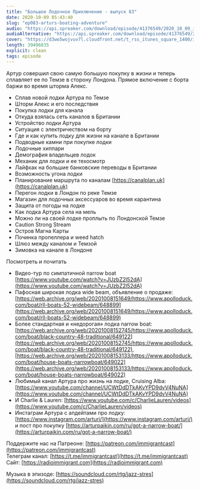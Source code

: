 ```yaml
---
title: "Большое Лодочное Приключение - выпуск 83"
date: 2020-10-09 05:43:40
slug: "ep083-arturs-boating-adventure"
audio: "https://api.spreaker.com/download/episode/41376549/2020_10_09_icast_ep083_arturs_boating_adventure.mp3"
audioAlternative: "https://api.spreaker.com/download/episode/41376549/2020_10_09_icast_ep083_arturs_boating_adventure.mp3"
cover: "https://d3wo5wojvuv7l.cloudfront.net/t_rss_itunes_square_1400/images.spreaker.com/original/6bcec17a98a71081eb560b6b19646c27.jpg"
length: 39496835
explicit: clean
tags: episode
---
```


Артур совершил свою самую большую покупку в жизни и теперь сплавляет ее по Темзе в сторону Лондона. Прямое включение с борта баржи во время шторма Алекс.  
  
* Сплав новой лодки Артура по Темзе  
* Шторм Алекс и его последствия  
* Покупка лодки для канала  
* Откуда взялась сеть каналов в Британии  
* Устройство лодки Артура  
* Ситуация с электричеством на борту  
* Где и как купить лодку для жизни на канале в Британии  
* Подводные камни при покупке лодки  
* Лодочные хиппари  
* Демография владельцев лодок  
* Механик для лодки и ее техосмотр  
* Лайфхак на большие банковские переводы в Британии  
* Возможность угона лодки  
* Планирование маршрута по каналам [https://canalplan.uk](https://canalplan.uk)  
* Перегон лодки в Лондон по реке Темзе  
* Магазин для лодочных аксессуаров во время карантина  
* Защита от погоды на лодке  
* Как лодка Артура села на мель  
* Можно ли на своей лодке проплыть по Лондонской Темзе  
* Caution Strong Stream  
* Остров Магна Карты  
* Починка пропеллера и weed hatch  
* Шлюз между каналом и Темзой  
* Зимовка на канале в Лондоне  
  
Посмотреть и почитать  
  
* Видео-тур по симпатичной narrow boat [https://www.youtube.com/watch?v=JUzbZ2l52dA](https://www.youtube.com/watch?v=JUzbZ2l52dA)  
* Пафосная широкая лодка wide beam, объявление о продаже: [https://web.archive.org/web/20201008151649/https://www.apolloduck.com/boat/rll-boats-52-widebeam/648899](https://web.archive.org/web/20201008151649/https://www.apolloduck.com/boat/rll-boats-52-widebeam/648899)  
* Более стандартная и «недорогая» лодка narrow boat: [https://web.archive.org/web/20201008152745/https://www.apolloduck.com/boat/black-country-48-traditional/649122](https://web.archive.org/web/20201008152745/https://www.apolloduck.com/boat/black-country-48-traditional/649122), [https://web.archive.org/web/20201008153133/https://www.apolloduck.com/boat/house-boats-narrowboat/649022](https://web.archive.org/web/20201008153133/https://www.apolloduck.com/boat/house-boats-narrowboat/649022)  
* Любимый канал Артура про жизнь на лодке, Cruising Alba: [https://www.youtube.com/channel/UCWtDdDTkAKvYPD9dvV4NuNA](https://www.youtube.com/channel/UCWtDdDTkAKvYPD9dvV4NuNA)  
* И Charlie & Lauren: [https://www.youtube.com/c/CharlieLauren/videos](https://www.youtube.com/c/CharlieLauren/videos)  
* Инстаграм Артура с апдейтами про лодку: [https://www.instagram.com/arturi/](https://www.instagram.com/arturi/) и пост про покупку [https://arturpaikin.com/ru/got-a-narrow-boat/](https://arturpaikin.com/ru/got-a-narrow-boat/)  
  
Поддержите нас на Патреоне: [https://patreon.com/immigrantcast](https://patreon.com/immigrantcast)  
Телеграм канал: [https://t.me/immigrantcast](https://t.me/immigrantcast)  
Сайт: [https://radioimmigrant.com](https://radioimmigrant.com)  
  
Музыка в эпизоде: [https://soundcloud.com/rtg/jazz-stres](https://soundcloud.com/rtg/jazz-stres)
